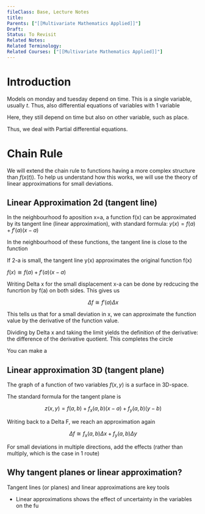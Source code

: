 ```yaml
---
fileClass: Base, Lecture Notes
title: 
Parents: ["[[Multivariate Mathematics Applied]]"]
Draft: 
Status: To Revisit
Related Notes: 
Related Terminology: 
Related Courses: ["[[Multivariate Mathematics Applied]]"]
---
```

# Introduction
Models on monday and tuesday depend on time. This is a single variable, usually $t$. Thus, also differential equations of variables with 1 variable

Here, they still depend on time but also on other variable, such as place. 

Thus, we deal with Partial differential equations. 

# Chain Rule
We will extend the chain rule to functions having a more complex structure than $f(x(t))$. To help us understand how this works, we will use the theory of linear approximations for small deviations. 

## Linear Approximation 2d (tangent line)
In the neighbourhood fo aposition x=a, a function f(x) can be approximated by its tangent line (linear approximation), with standard formula: $y(x)=f(a)+f'(a)(x-a)$

In the neighbourhood of these functions, the tangent line is close to the function

If 2-a is small, the tangent line y(x) approximates the original function f(x)

$f(x) \cong f(a) + f'(a)(x-a)$

Writing Delta x for the small displacement x-a can be done by redcucing the funcrtion by f(a) on both sides. This gives us

$$
\Delta f \cong f'(a)\Delta x
$$

This tells us that for a small deviation in x, we can approximate the function value by the derivative of the function value. 

Dividing by Delta x and taking the limit yields the definition of the derivative: the difference of the derivative quotient. This completes the circle

You can make a 

## Linear approximation 3D (tangent plane)
The graph of a function of two variables $f(x,y)$ is a surface in 3D-space. 

The standard formula for the tangent plane is

$$
z(x,y) = f(a,b) + f_x(a,b)(x-a) + f_y(a,b)(y-b)
$$

Writing back to a Delta F, we reach an approximation again

$$
\Delta f \cong f_x(a,b)\Delta x + f_y(a,b)\Delta y
$$

For small deviations in multiple directions, add the effects (rather than multiply, which is the case in 1 route)

## Why tangent planes or linear approximation?
Tangent lines (or planes) and linear approximations are key tools
- Linear approximations shows the effect of uncertainty in the variables on the fu